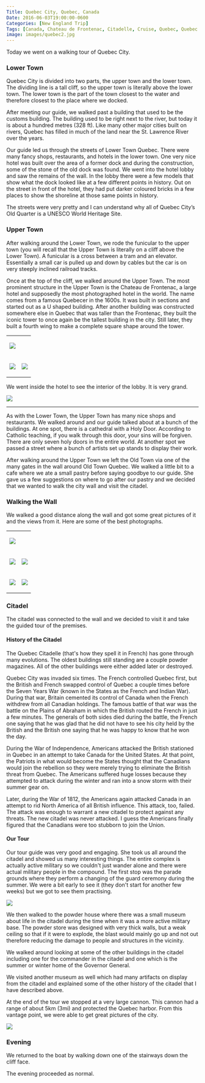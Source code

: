 ```yaml
---
Title: Quebec City, Quebec, Canada
Date: 2016-06-03T19:00:00-0600
Categories: [New England Trip]
Tags: [Canada, Chateau de Frontenac, Citadelle, Cruise, Quebec, Quebec City, Travel]
image: images/quebec2.jpg
---
```


Today we went on a walking tour of Quebec City.

### Lower Town

Quebec City is divided into two parts, the upper town and the lower
town. The dividing line is a tall cliff, so the upper town is literally
above the lower town. The lower town is the part of the town closest to
the water and therefore closest to the place where we docked.

After meeting our guide, we walked past a building that used to be the
customs building. The building used to be right next to the river, but
today it is about a hundred metres (328 ft). Like many other major
cities built on rivers, Quebec has filled in much of the land near the
St. Lawrence River over the years.

Our guide led us through the streets of Lower Town Quebec. There were
many fancy shops, restaurants, and hotels in the lower town. One very
nice hotel was built over the area of a former dock and during the
construction, some of the stone of the old dock was found. We went into
the hotel lobby and saw the remains of the wall. In the lobby there were
a few models that show what the dock looked like at a few different
points in history. Out on the street in front of the hotel, they had put
darker coloured bricks in a few places to show the shoreline at those
same points in history.

The streets were very pretty and I can understand why all of Quebec
City’s Old Quarter is a UNESCO World Heritage Site.

### Upper Town

After walking around the Lower Town, we rode the funicular to the upper
town (you will recall that the Upper Town is literally on a cliff above
the Lower Town). A funicular is a cross between a tram and an elevator.
Essentially a small car is pulled up and down by cables but the car is
on very steeply inclined railroad tracks.

Once at the top of the cliff, we walked around the Upper Town. The most
prominent structure in the Upper Town is the Chateau de Frontenac, a
large hotel and supposedly the most photographed hotel in the world. The
name comes from a famous Quebecer in the 1600s. It was built in sections
and started out as a U shaped building. After another building was
constructed somewhere else in Quebec that was taller than the Frontenac,
they built the iconic tower to once again be the tallest building in the
city. Still later, they built a fourth wing to make a complete square
shape around the tower.

<center>
<table class="gallery" width="60%">
<tr>
<td colspan="2">

![](images/quebec1.jpg)

</td>
</tr>
<tr>
<td>

![](images/quebec2.jpg)

</td>
<td>

![](images/quebec3.jpg)

</td>
</tr>
</table>
</center>

We went inside the hotel to see the interior of the lobby. It is very grand.

![](images/quebec4.jpg)

------------------------------------------------------------------------

As with the Lower Town, the Upper Town has many nice shops and
restaurants. We walked around and our guide talked about at a bunch of
the buildings. At one spot, there is a cathedral with a Holy Door.
According to Catholic teaching, if you walk through this door, your sins
will be forgiven. There are only seven holy doors in the entire world.
At another spot we passed a street where a bunch of artists set up
stands to display their work.

After walking around the Upper Town we left the Old Town via one of the
many gates in the wall around Old Town Quebec. We walked a little bit to
a cafe where we ate a small pastry before saying goodbye to our guide.
She gave us a few suggestions on where to go after our pastry and we
decided that we wanted to walk the city wall and visit the citadel.

### Walking the Wall

We walked a good distance along the wall and got some great pictures of
it and the views from it. Here are some of the best photographs.

<center>
<table class="gallery" width="80%">
<tr>
<td colspan="2">

![](images/quebec5.jpg)

</td>
</tr>
<tr>
<td>

![](images/quebec6.jpg)

</td>
<td>

![](images/quebec7.jpg)

</td>
</tr>
<tr>
<td>

![](images/quebec8.jpg)

</td>
<td>

![](images/quebec9.jpg)

</td>
</tr>
</table>
</center>

### Citadel

The citadel was connected to the wall and we decided to visit it and
take the guided tour of the premises.

#### History of the Citadel

The Quebec Citadelle (that's how they spell it in French) has gone through many
evolutions. The oldest buildings still standing are a couple powder magazines.
All of the other buildings were either added later or destroyed.

Quebec City was invaded six times. The French controlled Quebec first, but the
British and French swapped control of Quebec a couple times before the Seven
Years War (known in the States as the French and Indian War). During that war,
Britain cemented its control of Canada when the French withdrew from all
Canadian holdings. The famous battle of that war was the battle on the Plains of
Abraham in which the British routed the French in just a few minutes. The
generals of both sides died during the battle, the French one saying that he was
glad that he did not have to see his city held by the British and the British
one saying that he was happy to know that he won the day.

During the War of Independence, Americans attacked the British stationed in
Quebec in an attempt to take Canada for the United States. At that point, the
Patriots in what would become the States thought that the Canadians would join
the rebellion so they were merely trying to eliminate the British threat from
Quebec. The Americans suffered huge losses because they attempted to attack
during the winter and ran into a snow storm with their summer gear on.

Later, during the War of 1812, the Americans again attacked Canada in an attempt
to rid North America of all British influence. This attack, too, failed. The
attack was enough to warrant a new citadel to protect against any threats. The
new citadel was never attacked. I guess the Americans finally figured that the
Canadians were too stubborn to join the Union.

#### Our Tour

Our tour guide was very good and engaging. She took us all around the citadel
and showed us many interesting things. The entire complex is actually active
military so we couldn't just wander alone and there were actual military people
in the compound. The first stop was the parade grounds where they perform a
changing of the guard ceremony during the summer. We were a bit early to see it
(they don't start for another few weeks) but we got to see them practising.

![](images/quebec10.jpg)

We then walked to the powder house where there was a small museum about life in
the citadel during the time when it was a more active military base. The powder
store was designed with very thick walls, but a weak ceiling so that if it were
to explode, the blast would mainly go up and not out therefore reducing the
damage to people and structures in the vicinity.

We walked around looking at some of the other buildings in the citadel including
one for the commander in the citadel and one which is the summer or winter home
of the Governor General.

We visited another museum as well which had many artifacts on display from the
citadel and explained some of the other history of the citadel that I have
described above.

At the end of the tour we stopped at a very large cannon. This cannon had a
range of about 5km (3mi) and protected the Quebec harbor. From this vantage
point, we were able to get great pictures of the city.

![](images/quebec11.jpg)

### Evening

We returned to the boat by walking down one of the stairways down the cliff
face.

The evening proceeded as normal.
